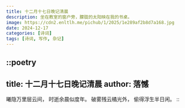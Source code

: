 ```yaml
---
title: 十二月十七日晚记清晨
description: 坐在教室的窗户旁，朦胧的太阳映在我的书桌。
image: https://cdn2.enltlh.me/pichub/1/2025/1e289af2b8d7a168.jpg
date: 2024-12-17
categories: [诗词]
tags: [诗词, 写作, 杂记]
---
```


::poetry
---
title: 十二月十七日晚记清晨
author: 落憾
---
曦隐万里层云间，
时逝余晨似度年。
破雾残云橘光外，
偷得浮生半日闲。
::